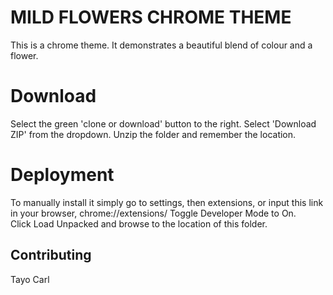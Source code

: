 # MILD FLOWERS CHROME THEME


This is a chrome theme. It demonstrates a beautiful blend of colour and a flower.

# Download
Select the green 'clone or download' button to the right.
Select 'Download ZIP' from the dropdown.
Unzip the folder and remember the location.

# Deployment

To manually install it simply go to settings, then extensions, or input this link in your browser, chrome://extensions/ 
Toggle Developer Mode to On.                                
Click Load Unpacked and browse to the location of this folder.


## Contributing
 Tayo Carl
